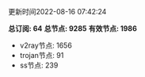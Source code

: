 更新时间2022-08-16 07:42:24

**总订阅: 64**
**总节点: 9285**
**有效节点: 1986**
- v2ray节点: 1656
- trojan节点: 91
- ss节点: 239

